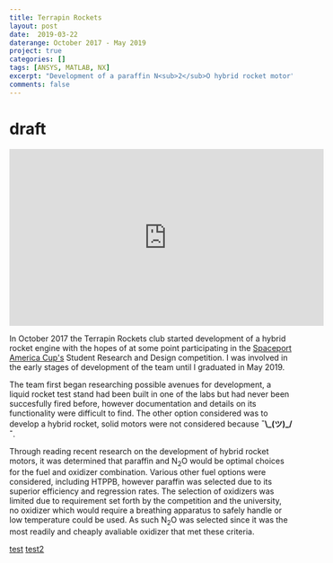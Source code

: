 ```yaml
---
title: Terrapin Rockets
layout: post
date:  2019-03-22
daterange: October 2017 - May 2019
project: true
categories: []
tags: [ANSYS, MATLAB, NX]
excerpt: "Development of a paraffin N<sub>2</sub>O hybrid rocket motor"
comments: false
---
```

# draft

<center>
<iframe width="560" height="315" src="https://www.instagram.com/p/B2jo-P5AVO5/embed/?autoplay=1" frameborder="0"> </iframe>
</center>

In October 2017 the Terrapin Rockets club started development of a hybrid rocket engine with the hopes of at some point participating in the [Spaceport America Cup's](https://www.spaceportamericacup.com/) Student Research and Design competition.  I was involved in the early stages of development of the team until I graduated in May 2019.  

The team first began researching possible avenues for development, a liquid rocket test stand had been built in one of the labs but had never been succesfully fired before, however documentation and details on its functionality were difficult to find.  The other option considered was to develop a hybrid rocket, solid motors were not considered because **¯\\\_(ツ)\_/¯**.  

Through reading recent research on the development of hybrid rocket motors, it was determined that paraffin and N<sub>2</sub>O would be optimal choices for the fuel and oxidizer combination.  Various other fuel options were considered, including HTPPB, however paraffin was selected due to its superior efficiency and regression rates.  The selection of oxidizers was limited due to requirement set forth by the competition and the university, no oxidizer which would require a breathing apparatus to safely handle or low temperature could be used.  As such N<sub>2</sub>O was selected since it was the most readily and cheaply avaliable oxidizer that met these criteria.

<!-- <video>
    <source src="\portfolio\Terprockets\20190324_143708_1.mp4" type="video/mp4">
</video> -->
<!-- <video width="320" height="240" controls>
  <source src="\portfolio\Terprockets\20190324_143708_1.mp4" type="video/mp4">
  <!-- <source src="movie.ogg" type="video/ogg"> -->
<!-- Your browser does not support the video tag.
</video> -->


[test](\portfolio\Terprockets\20190324_143708_1.mp4)
[test2](\portfolio\Terprockets\Cold_fire.MOV)